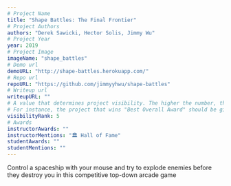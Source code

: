 ```yaml
---
# Project Name
title: "Shape Battles: The Final Frontier"
# Project Authors
authors: "Derek Sawicki, Hector Solis, Jimmy Wu"
# Project Year
year: 2019
# Project Image
imageName: "shape_battles"
# Demo url
demoURL: "http://shape-battles.herokuapp.com/"
# Repo url
repoURL: "https://github.com/jimmyyhwu/shape-battles"
# Writeup url
writeupURL: ""
# A value that determines project visibility. The higher the number, the closer it will appear to the top
# For instance, the project that wins "Best Overall Award" should be given the highest visibilityRank
visibilityRank: 5
# Awards
instructorAwards: ""
instructorMentions: "🏛️ Hall of Fame"
studentAwards: ""
studentMentions: ""
---
```

Control a spaceship with your mouse and try to explode enemies before they destroy you in this competitive top-down arcade game
